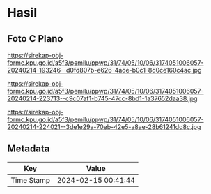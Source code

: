 # Hasil

## Foto C Plano

https://sirekap-obj-formc.kpu.go.id/a5f3/pemilu/ppwp/31/74/05/10/06/3174051006057-20240214-193246--d0fd807b-e626-4ade-b0c1-8d0ce160c4ac.jpg

https://sirekap-obj-formc.kpu.go.id/a5f3/pemilu/ppwp/31/74/05/10/06/3174051006057-20240214-223713--c9c07af1-b745-47cc-8bd1-1a37652daa38.jpg

https://sirekap-obj-formc.kpu.go.id/a5f3/pemilu/ppwp/31/74/05/10/06/3174051006057-20240214-224021--3de1e29a-70eb-42e5-a8ae-28b61241dd8c.jpg


## Metadata

| Key        | Value               |
| ---------- | ------------------- |
| Time Stamp | 2024-02-15 00:41:44 |



